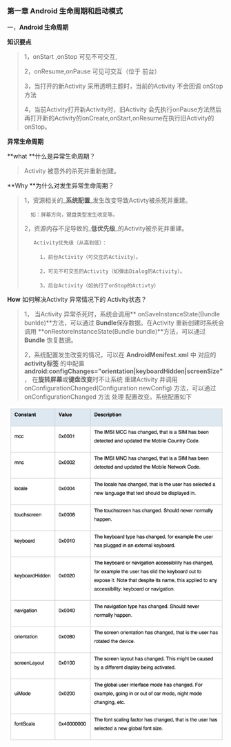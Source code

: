 ### 第一章 Android 生命周期和启动模式

一，**Android 生命周期**

**知识要点**

> 1，onStart ,onStop 可见不可交互,
>
> 2，onResume,onPause 可见可交互（位于 前台）
>
> 3，当打开的新Activity 采用透明主题时，当前的Activity 不会回调 onStop 方法
>
> 4，当前Activity打开新Activity时，旧Activity 会先执行onPause方法然后再打开新的Activity的onCreate,onStart,onResume在执行旧Activity的onStop。

**异常生命周期**

**what **什么是异常生命周期？

> Activity 被意外的杀死并重新创建。

**Why **为什么对发生异常生命周期？

> 1，资源相关的_**系统配置**_发生改变导致Activty被杀死并重建。
>
>       如：屏幕方向，键盘类型发生改变等。
>
> 2，资源内存不足导致的_**低优先级**_的Activity被杀死并重建。
>
>        Activity优先级（从高到低）：
>
>          1，前台Activity（可交互的Activity）。
>
>          2，可见不可交互的Activity（如弹出Dialog的Activity）。
>
>          3，后台Activity（如执行了onStop的Activty）

**How** 如何解决Activity 异常情况下的 Activity状态？

> 1， 当Activity 异常杀死时，系统会调用** onSaveInstanceState\(Bundle bunlde\)**方法，可以通过 **Bundle**保存数据。在Activity 重新创建时系统会调用 **onRestoreInstanceState\(Bundle bundle\)**方法，可以通过 **Bundle** 恢复数据。
>
> 2，系统配置发生改变的情况，可以在 **AndroidMenifest.xml** 中 对应的 **activity标签** 的中配置             **android:configChanges="orientation\|keyboardHidden\|screenSize"**， 在**旋转屏幕**或**键盘改变**时不让系统 重建Activity 并调用 onConfigurationChanged\(Configuration newConfig\) 方法，可以通过onConfigurationChanged 方法 处理 配置改变。系统配置如下

![](/assets/153355_d4f416e2_121218.png)

